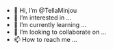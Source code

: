 - 👋 Hi, I’m @TellaMinjou
- 👀 I’m interested in ...
- 🌱 I’m currently learning ...
- 💞️ I’m looking to collaborate on ...
- 📫 How to reach me ...

<!---
TellaMinjou/TellaMinjou is a ✨ special ✨ repository because its `README.md` (this file) appears on your GitHub profile.
You can click the Preview link to take a look at your changes.
--->
